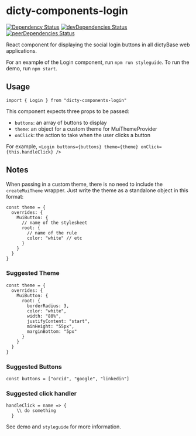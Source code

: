 # dicty-components-login

[![Dependency Status](https://david-dm.org/dictybase/dicty-components-login/master.svg?style=flat-square)](https://david-dm.org/dictybase/dicty-components-login/master)
[![devDependencies Status](https://david-dm.org/dictyBase/dicty-components-login/master/dev-status.svg?style=flat-square)](https://david-dm.org/dictyBase/dicty-components-login/master?type=dev)
[![peerDependencies Status](https://david-dm.org/dictyBase/dicty-components-login/master/peer-status.svg?style=flat-square)](https://david-dm.org/dictyBase/dicty-components-login/master?type=peer)

React component for displaying the social login buttons in all dictyBase web applications.

For an example of the Login component, run `npm run styleguide`. To run the demo, run `npm start`.

## Usage

`import { Login } from "dicty-components-login"`

This component expects three props to be passed:

- `buttons`: an array of buttons to display
- `theme`: an object for a custom theme for MuiThemeProvider
- `onClick`: the action to take when the user clicks a button

For example, `<Login buttons={buttons} theme={theme} onClick={this.handleClick} />`

## Notes

When passing in a custom theme, there is no need to include the `createMuiTheme` wrapper. Just write the theme as a standalone object in this format:

```
const theme = {
  overrides: {
    MuiButton: {
      // name of the stylesheet
      root: {
        // name of the rule
        color: "white" // etc
      }
    }
  }
}
```

### Suggested Theme

```
const theme = {
  overrides: {
    MuiButton: {
      root: {
        borderRadius: 3,
        color: "white",
        width: "80%",
        justifyContent: "start",
        minHeight: "55px",
        marginBottom: "5px"
      }
    }
  }
}
```

### Suggested Buttons

`const buttons = ["orcid", "google", "linkedin"]`

### Suggested click handler

```
handleClick = name => {
    \\ do something
  }
```

See demo and `styleguide` for more information.
